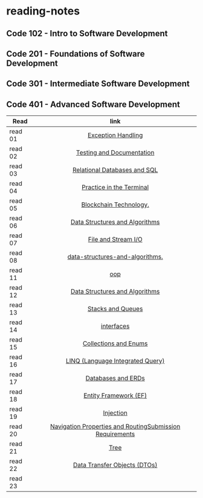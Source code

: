 # reading-notes

## Code 102 - Intro to Software Development

## Code 201 - Foundations of Software Development

## Code 301 - Intermediate Software Development

## Code 401 - Advanced Software Development

| Read|      link     | 
|----------|:-------------:|
| read 01 |  [Exception Handling](https://github.com/ahmadjamalkhater/reading-notes/blob/main/Read%2001.md) 
| read 02 |  [Testing and Documentation](https://github.com/ahmadjamalkhater/reading-notes/blob/main/Read%2002.md)
| read 03 |  [Relational Databases and SQL](https://github.com/ahmadjamalkhater/reading-notes/blob/main/Read%2003.md)
| read 04 |  [Practice in the Terminal](https://github.com/ahmadjamalkhater/reading-notes/blob/main/Read%2004.md)
| read 05 |  [Blockchain Technology.](https://github.com/ahmadjamalkhater/reading-notes/blob/main/Read%2005.md)
| read 06 |  [Data Structures and Algorithms](https://github.com/ahmadjamalkhater/reading-notes/blob/main/Read%2006.md)
| read 07 |  [File and Stream I/O ]()
| read 08 |  [data-structures-and-algorithms. ](https://github.com/ahmadjamalkhater/data-structures-and-algorithms.)
| read 11 |  [oop ](https://github.com/ahmadjamalkhater/reading-notes/blob/main/Read%2011.md)
| read 12 |  [Data Structures and Algorithms ](https://github.com/ahmadjamalkhater/reading-notes/blob/main/Read%2012.md)
| read 13 |  [Stacks and Queues ](https://github.com/ahmadjamalkhater/reading-notes/blob/main/Read%2013.md)
| read 14 |  [interfaces ](https://github.com/ahmadjamalkhater/reading-notes/blob/main/Read%2014.md)
| read 15 |  [Collections and Enums ](https://github.com/ahmadjamalkhater/reading-notes/blob/main/Read%2015.md)
| read 16|  [LINQ (Language Integrated Query)](https://github.com/ahmadjamalkhater/reading-notes/blob/main/Read%2016.md)
| read 17|  [Databases and ERDs](https://github.com/ahmadjamalkhater/reading-notes/blob/main/Read%2017.md)
| read 18 |  [Entity Framework (EF) ](https://github.com/ahmadjamalkhater/reading-notes/blob/main/Read%2018.md)
| read 19 |  [Injection ](https://github.com/ahmadjamalkhater/reading-notes/blob/main/Read%2019.md)
| read 20 |  [Navigation Properties and RoutingSubmission Requirements ](https://github.com/ahmadjamalkhater/reading-notes/blob/main/Read%2020.md)
| read 21 |  [Tree](https://github.com/ahmadjamalkhater/reading-notes/blob/main/Read%2021.md)
| read 22 |  [Data Transfer Objects (DTOs)](https://github.com/ahmadjamalkhater/reading-notes/blob/main/Read%2022.md)
| read 23 |  [ ]()
